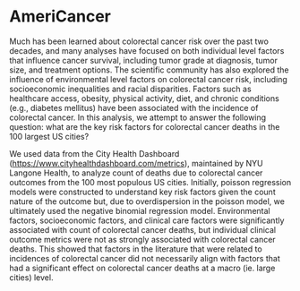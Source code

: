 # AmeriCancer

  Much has been learned about colorectal cancer risk over the past two decades, and many analyses have focused on both individual level factors that influence cancer survival, including tumor grade at diagnosis, tumor size, and treatment options. The scientific community has also explored the influence of environmental level factors on colorectal cancer risk, including socioeconomic inequalities and racial disparities. Factors such as healthcare access, obesity, physical activity, diet, and chronic conditions (e.g., diabetes mellitus) have been associated with the incidence of colorectal cancer.  In this analysis, we attempt to answer the following question: what are the key risk factors for colorectal cancer deaths in the 100 largest US cities?

  We used data from the City Health Dashboard (<https://www.cityhealthdashboard.com/metrics>), maintained by NYU Langone Health, to analyze count of deaths due to colorectal cancer outcomes from the 100 most populous US cities. Initially, poisson regression models were constructed to understand key risk factors given the count nature of the outcome but, due to overdispersion in the poisson model, we ultimately used the negative binomial regression model. Environmental factors, socioeconomic factors, and clinical care factors were significantly associated with count of colorectal cancer deaths, but individual clinical outcome metrics were not as strongly associated with colorectal cancer deaths. This showed that factors in the literature that were related to incidences of colorectal cancer did not necessarily align with factors that had a significant effect on colorectal cancer deaths at a macro (ie. large cities) level.
